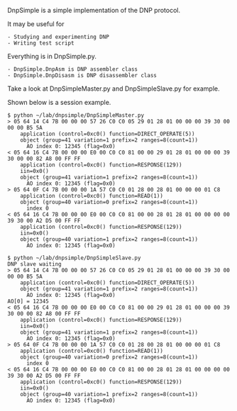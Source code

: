 DnpSimple is a simple implementation of the DNP protocol.

It may be useful for

    - Studying and experimenting DNP
    - Writing test script

Everything is in DnpSimple.py.

    - DnpSimple.DnpAsm is DNP assembler class
    - DnpSimple.DnpDisasm is DNP disassembler class

Take a look at DnpSimpleMaster.py and DnpSimpleSlave.py for example.

Shown below is a session example.

    $ python ~/lab/dnpsimple/DnpSimpleMaster.py
    > 05 64 14 C4 7B 00 00 00 57 26 C0 C0 05 29 01 28 01 00 00 00 39 30 00 00 00 B5 5A
        application (control=0xc0() function=DIRECT_OPERATE(5))
        object (group=41 variation=1 prefix=2 ranges=8(count=1))
          AO index 0: 12345 (flag=0x0)
    < 05 64 16 C4 7B 00 00 00 E0 00 C0 C0 81 00 00 29 01 28 01 00 00 00 39 30 00 00 82 A8 00 FF FF
        application (control=0xc0() function=RESPONSE(129))
        iin=0x0()
        object (group=41 variation=1 prefix=2 ranges=8(count=1))
          AO index 0: 12345 (flag=0x0)
    > 05 64 0F C4 7B 00 00 00 1A 57 C0 C0 01 28 00 28 01 00 00 00 01 C8
        application (control=0xc0() function=READ(1))
        object (group=40 variation=0 prefix=2 ranges=8(count=1))
          index 0
    < 05 64 16 C4 7B 00 00 00 E0 00 C0 C0 81 00 00 28 01 28 01 00 00 00 00 39 30 00 A2 D5 00 FF FF
        application (control=0xc0() function=RESPONSE(129))
        iin=0x0()
        object (group=40 variation=1 prefix=2 ranges=8(count=1))
          AO index 0: 12345 (flag=0x0)
    
    $ python ~/lab/dnpsimple/DnpSimpleSlave.py
    DNP slave waiting
    > 05 64 14 C4 7B 00 00 00 57 26 C0 C0 05 29 01 28 01 00 00 00 39 30 00 00 00 B5 5A
        application (control=0xc0() function=DIRECT_OPERATE(5))
        object (group=41 variation=1 prefix=2 ranges=8(count=1))
          AO index 0: 12345 (flag=0x0)
    AO[0] = 12345
    < 05 64 16 C4 7B 00 00 00 E0 00 C0 C0 81 00 00 29 01 28 01 00 00 00 39 30 00 00 82 A8 00 FF FF
        application (control=0xc0() function=RESPONSE(129))
        iin=0x0()
        object (group=41 variation=1 prefix=2 ranges=8(count=1))
          AO index 0: 12345 (flag=0x0)
    > 05 64 0F C4 7B 00 00 00 1A 57 C0 C0 01 28 00 28 01 00 00 00 01 C8
        application (control=0xc0() function=READ(1))
        object (group=40 variation=0 prefix=2 ranges=8(count=1))
          index 0
    < 05 64 16 C4 7B 00 00 00 E0 00 C0 C0 81 00 00 28 01 28 01 00 00 00 00 39 30 00 A2 D5 00 FF FF
        application (control=0xc0() function=RESPONSE(129))
        iin=0x0()
        object (group=40 variation=1 prefix=2 ranges=8(count=1))
          AO index 0: 12345 (flag=0x0)
